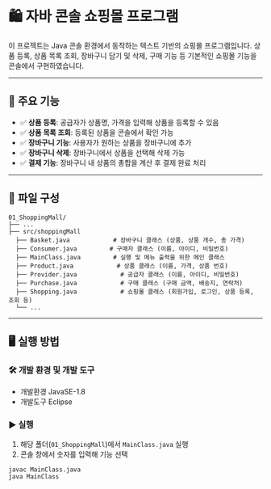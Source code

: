 # 🛍️ 자바 콘솔 쇼핑몰 프로그램

이 프로젝트는 Java 콘솔 환경에서 동작하는 텍스트 기반의 쇼핑몰 프로그램입니다. 상품 등록, 상품 목록 조회, 장바구니 담기 및 삭제, 구매 기능 등 기본적인 쇼핑몰 기능을 콘솔에서 구현하였습니다.

---

## 📌 주요 기능

- ✅ **상품 등록**: 공급자가 상품명, 가격을 입력해 상품을 등록할 수 있음  
- ✅ **상품 목록 조회**: 등록된 상품을 콘솔에서 확인 가능  
- ✅ **장바구니 기능**: 사용자가 원하는 상품을 장바구니에 추가  
- ✅ **장바구니 삭제**: 장바구니에서 상품을 선택해 삭제 가능  
- ✅ **결제 기능**: 장바구니 내 상품의 총합을 계산 후 결제 완료 처리

---

## 📁 파일 구성
```
01_ShoppingMall/
├── ...
├── src/shoppingMall
  ├── Basket.java            # 장바구니 클래스 (상품, 상품 개수, 총 가격)
  ├── Consumer.java         # 구매자 클래스 (이름, 아이디, 비밀번호)
  ├── MainClass.java         # 실행 및 메뉴 출력을 위한 메인 클래스 
  ├── Product.java            # 상품 클래스 (이름, 가격, 상품 번호)
  ├── Provider.java            # 공급자 클래스 (이름, 아이디, 비밀번호)
  ├── Purchase.java            # 구매 클래스 (구매 금액, 배송지, 연락처)
  ├── Shopping.java            # 쇼핑몰 클래스 (회원가입, 로그인, 상품 등록, 조회 등)
  └── ...
```

---

## 🖥️ 실행 방법

### 🛠️ 개발 환경 및 개발 도구
- 개발환경
  JavaSE-1.8
- 개발도구
  Eclipse

### ▶️ 실행
1. 해당 폴더(`01_ShoppingMall`)에서 `MainClass.java` 실행
2. 콘솔 창에서 숫자를 입력해 기능 선택

```bash
javac MainClass.java
java MainClass
